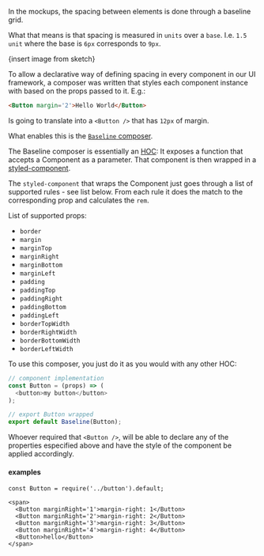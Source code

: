 In the mockups, the spacing between elements is done through a baseline grid.

What that means is that spacing is measured in `units` over a `base`. I.e. `1.5 unit` where the base is `6px` corresponds to `9px`.

{insert image from sketch}

To allow a declarative way of defining spacing in every component in our UI framework, a composer was written that styles each component instance with based on the props passed to it. E.g.:

```html
<Button margin='2'>Hello World</Button>
```

Is going to translate into a `<Button />` that has `12px` of margin.

What enables this is the [`Baseline` composer](https://github.com/yldio/joyent-portal/blob/a5774063ed8caf2569aff2905af2d7dca7a01a52/ui/src/shared/composers/index.js#L51). 

The Baseline composer is essentially an [HOC](https://medium.com/@dan_abramov/mixins-are-dead-long-live-higher-order-components-94a0d2f9e750): It exposes a function that accepts a Component as a parameter. That component is then wrapped in a [styled-component](https://github.com/styled-components/styled-components#overriding-component-styles). 

The `styled-component` that wraps the Component just goes through a list of supported rules - see list below. From each rule it does the match to the corresponding prop and calculates the `rem`.

List of supported props:

 - `border`
 - `margin`
 - `marginTop`
 - `marginRight`
 - `marginBottom`
 - `marginLeft`
 - `padding`
 - `paddingTop`
 - `paddingRight`
 - `paddingBottom`
 - `paddingLeft`
 - `borderTopWidth`
 - `borderRightWidth`
 - `borderBottomWidth`
 - `borderLeftWidth`

To use this composer, you just do it as you would with any other HOC:

```js
// component implementation
const Button = (props) => (
  <button>my button</button>
);

// export Button wrapped
export default Baseline(Button);
```

Whoever required that `<Button />`, will be able to declare any of the properties especified above and have the style of the component be applied accordingly.


#### examples

```
const Button = require('../button').default;

<span>
  <Button marginRight='1'>margin-right: 1</Button>
  <Button marginRight='2'>margin-right: 2</Button>
  <Button marginRight='3'>margin-right: 3</Button>
  <Button marginRight='4'>margin-right: 4</Button>
  <Button>hello</Button>
</span>
```
